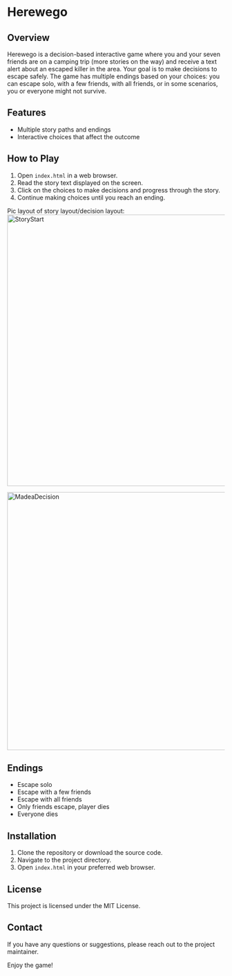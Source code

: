 # Herewego

## Overview

Herewego is a decision-based interactive game where you and your seven friends are on a camping trip (more stories on the way) and receive a text alert about an escaped killer in the area. Your goal is to make decisions to escape safely. The game has multiple endings based on your choices: you can escape solo, with a few friends, with all friends, or in some scenarios, you or everyone might not survive.

## Features

- Multiple story paths and endings
- Interactive choices that affect the outcome

## How to Play

1. Open `index.html` in a web browser.
2. Read the story text displayed on the screen.
3. Click on the choices to make decisions and progress through the story.
4. Continue making choices until you reach an ending.

Pic layout of story layout/decision layout:
<img width="627" alt="StoryStart" src="https://github.com/JVelezFD/Herewego/assets/101678295/d65aa859-3d2c-4f13-baf8-b1301658b2ba">

<img width="596" alt="MadeaDecision" src="https://github.com/JVelezFD/Herewego/assets/101678295/84c46d75-c284-4c02-af54-02a91f0c792b">




## Endings

- Escape solo
- Escape with a few friends
- Escape with all friends
- Only friends escape, player dies
- Everyone dies

## Installation

1. Clone the repository or download the source code.
2. Navigate to the project directory.
3. Open `index.html` in your preferred web browser.

## License

This project is licensed under the MIT License.

## Contact

If you have any questions or suggestions, please reach out to the project maintainer.

Enjoy the game!
